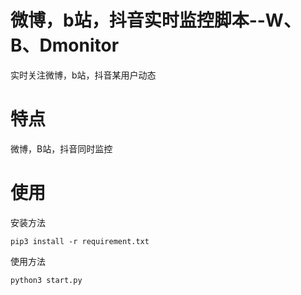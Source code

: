 # 微博，b站，抖音实时监控脚本--W、B、Dmonitor
实时关注微博，b站，抖音某用户动态


# 特点
微博，B站，抖音同时监控

# 使用
安装方法
```
pip3 install -r requirement.txt
```
使用方法
```
python3 start.py
```
